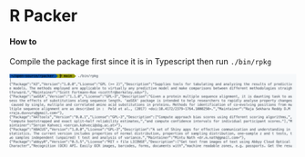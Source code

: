 # R Packer

#### How to

Compile the package first since it is in Typescript then run `./bin/rpkg`

![Command line view](https://raw.githubusercontent.com/ajaysinghj8/rpacker/main/assets/cmdss.png?sanitize=true&raw=true)
